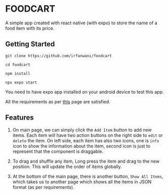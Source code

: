 # FOODCART
A simple app created with react native (with expo) to store the name of a food item with its price.

## Getting Started
```
git clone https://github.com/irfanwani/foodcart

cd foodcart

npm install

npx expo start

```
You need to have expo app installed on your android device to test this app.

All the requirements as per <a href='https://snapdragon-screw-a47.notion.site/React-Native-Challenge-19b8696948d549de84b75122ab8f951e'>this</a> page are satisfied.

## Features
1) On main page, we can simply click the  `Add Item` button to add new items. Each item will have two action buttons on the right side to `edit` or `delete` the item. On left side, each item has also two icons, one is `info` icon to show the information about the item, second icon is just to represent that the component is draggable.

2) To drag and shuffle any item, Long press the item and drag to the new position. This will update the order of items globally.

3) At the bottom of the main page, there is another button, `Show All Items`, which takes us to another page which shows all the items in JSON format (as per requirements).